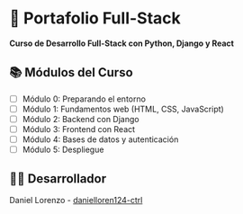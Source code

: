 # 🚀 Portafolio Full-Stack

**Curso de Desarrollo Full-Stack con Python, Django y React**

## 📚 Módulos del Curso
- [ ] Módulo 0: Preparando el entorno
- [ ] Módulo 1: Fundamentos web (HTML, CSS, JavaScript)
- [ ] Módulo 2: Backend con Django
- [ ] Módulo 3: Frontend con React
- [ ] Módulo 4: Bases de datos y autenticación
- [ ] Módulo 5: Despliegue

## 👨‍💻 Desarrollador
Daniel Lorenzo - [danielloren124-ctrl](https://github.com/danielloren124-ctrl)

